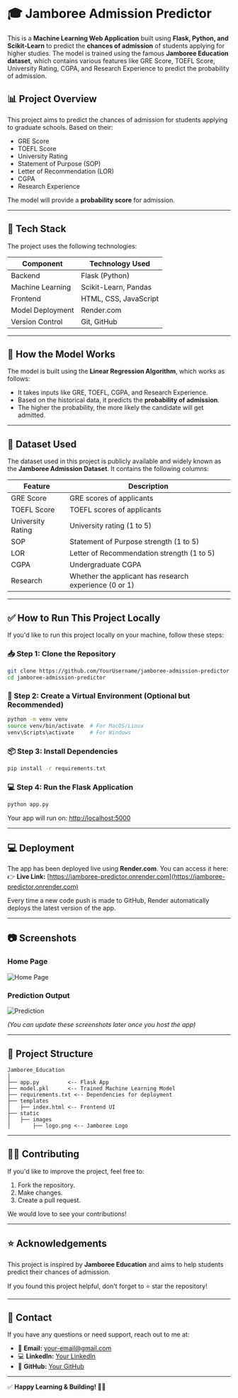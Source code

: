 # 🎓 Jamboree Admission Predictor

This is a **Machine Learning Web Application** built using **Flask, Python, and Scikit-Learn** to predict the **chances of admission** of students applying for higher studies. The model is trained using the famous **Jamboree Education dataset**, which contains various features like GRE Score, TOEFL Score, University Rating, CGPA, and Research Experience to predict the probability of admission.



## 📊 Project Overview
This project aims to predict the chances of admission for students applying to graduate schools. Based on their:
- GRE Score
- TOEFL Score
- University Rating
- Statement of Purpose (SOP)
- Letter of Recommendation (LOR)
- CGPA
- Research Experience

The model will provide a **probability score** for admission.

---

## 🚀 Tech Stack
The project uses the following technologies:

| Component      | Technology Used          |
|----------------|-------------------------|
| Backend        | Flask (Python)           |
| Machine Learning | Scikit-Learn, Pandas     |
| Frontend       | HTML, CSS, JavaScript    |
| Model Deployment | Render.com              |
| Version Control | Git, GitHub             |

---

## 🧠 How the Model Works
The model is built using the **Linear Regression Algorithm**, which works as follows:
- It takes inputs like GRE, TOEFL, CGPA, and Research Experience.
- Based on the historical data, it predicts the **probability of admission**.
- The higher the probability, the more likely the candidate will get admitted.

---

## 📜 Dataset Used
The dataset used in this project is publicly available and widely known as the **Jamboree Admission Dataset**. It contains the following columns:

| Feature                | Description                                                  |
|-----------------------|-------------------------------------------------------------|
| GRE Score              | GRE scores of applicants                                     |
| TOEFL Score            | TOEFL scores of applicants                                   |
| University Rating      | University rating (1 to 5)                                   |
| SOP                    | Statement of Purpose strength (1 to 5)                       |
| LOR                    | Letter of Recommendation strength (1 to 5)                   |
| CGPA                   | Undergraduate CGPA                                           |
| Research               | Whether the applicant has research experience (0 or 1)      |

---

## ✅ How to Run This Project Locally
If you'd like to run this project locally on your machine, follow these steps:

### 📥 Step 1: Clone the Repository
```bash
git clone https://github.com/YourUsername/jamboree-admission-predictor.git
cd jamboree-admission-predictor
```

### 📜 Step 2: Create a Virtual Environment (Optional but Recommended)
```bash
python -m venv venv
source venv/bin/activate  # For MacOS/Linux
venv\Scripts\activate     # For Windows
```

### 📦 Step 3: Install Dependencies
```bash
pip install -r requirements.txt
```

### 💻 Step 4: Run the Flask Application
```bash
python app.py
```

Your app will run on: [http://localhost:5000](http://localhost:5000)

---

## 💻 Deployment
The app has been deployed live using **Render.com**. You can access it here:
👉 **Live Link:** [https://jamboree-predictor.onrender.com](https://jamboree-predictor.onrender.com)

Every time a new code push is made to GitHub, Render automatically deploys the latest version of the app.

---

## 📷 Screenshots
### Home Page
![Home Page](https://via.placeholder.com/600x300?text=Home+Page)

### Prediction Output
![Prediction](https://via.placeholder.com/600x300?text=Prediction+Output)

_(You can update these screenshots later once you host the app)_

---

## 📂 Project Structure
```
Jamboree_Education
│
├── app.py         <-- Flask App
├── model.pkl      <-- Trained Machine Learning Model
├── requirements.txt <-- Dependencies for deployment
├── templates
│   ├── index.html <-- Frontend UI
├── static
│   ├── images
│       ├── logo.png <-- Jamboree Logo
```

---

## 👨‍💻 Contributing
If you'd like to improve the project, feel free to:
1. Fork the repository.
2. Make changes.
3. Create a pull request.

We would love to see your contributions!

---

## ⭐ Acknowledgements
This project is inspired by **Jamboree Education** and aims to help students predict their chances of admission.

If you found this project helpful, don't forget to ⭐ star the repository!

---

## 📧 Contact
If you have any questions or need support, reach out to me at:
- 📧 **Email:** your-email@gmail.com
- 💻 **LinkedIn:** [Your LinkedIn](https://linkedin.com/in/yourprofile)
- 🐍 **GitHub:** [Your GitHub](https://github.com/YourUsername)

---

✅ **Happy Learning & Building! 🚀😊**

